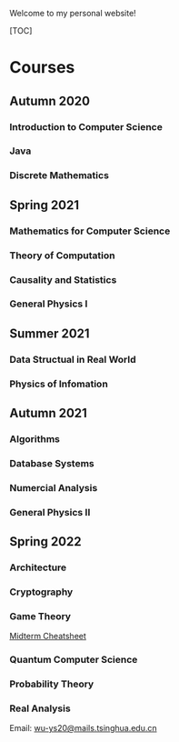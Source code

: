 Welcome to my personal website!

[TOC]



# Courses

## Autumn 2020

### Introduction to Computer Science

### Java

### Discrete Mathematics

## Spring 2021

### Mathematics for Computer Science

### Theory of Computation

### Causality and Statistics

### General Physics I

## Summer 2021

### Data Structual in Real World

### Physics of Infomation

## Autumn 2021

### Algorithms

### Database Systems

### Numercial Analysis

### General Physics II

## Spring 2022

### Architecture

### Cryptography

### Game Theory

[Midterm Cheatsheet](https://wu-ys.github.io/GameTheory/)

### Quantum Computer Science

### Probability Theory

### Real Analysis



Email: wu-ys20@mails.tsinghua.edu.cn
